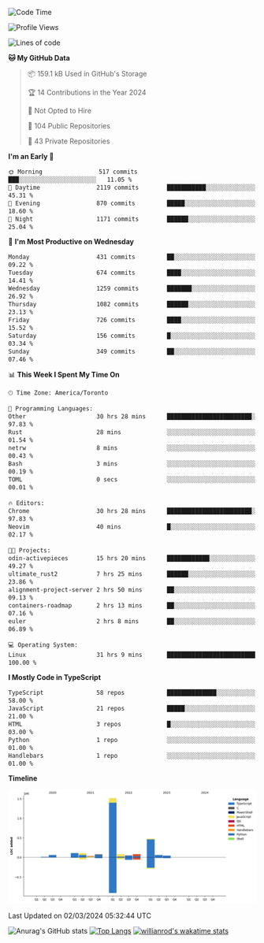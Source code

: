 <!--START_SECTION:waka-->
![Code Time](http://img.shields.io/badge/Code%20Time-1%2C265%20hrs-blue)

![Profile Views](http://img.shields.io/badge/Profile%20Views-1-blue)

![Lines of code](https://img.shields.io/badge/From%20Hello%20World%20I%27ve%20Written-2.7%20million%20lines%20of%20code-blue)

**🐱 My GitHub Data** 

> 📦 159.1 kB Used in GitHub's Storage 
 > 
> 🏆 14 Contributions in the Year 2024
 > 
> 🚫 Not Opted to Hire
 > 
> 📜 104 Public Repositories 
 > 
> 🔑 43 Private Repositories 
 > 
**I'm an Early 🐤** 

```text
🌞 Morning                517 commits         ███░░░░░░░░░░░░░░░░░░░░░░   11.05 % 
🌆 Daytime                2119 commits        ███████████░░░░░░░░░░░░░░   45.31 % 
🌃 Evening                870 commits         █████░░░░░░░░░░░░░░░░░░░░   18.60 % 
🌙 Night                  1171 commits        ██████░░░░░░░░░░░░░░░░░░░   25.04 % 
```
📅 **I'm Most Productive on Wednesday** 

```text
Monday                   431 commits         ██░░░░░░░░░░░░░░░░░░░░░░░   09.22 % 
Tuesday                  674 commits         ████░░░░░░░░░░░░░░░░░░░░░   14.41 % 
Wednesday                1259 commits        ███████░░░░░░░░░░░░░░░░░░   26.92 % 
Thursday                 1082 commits        ██████░░░░░░░░░░░░░░░░░░░   23.13 % 
Friday                   726 commits         ████░░░░░░░░░░░░░░░░░░░░░   15.52 % 
Saturday                 156 commits         █░░░░░░░░░░░░░░░░░░░░░░░░   03.34 % 
Sunday                   349 commits         ██░░░░░░░░░░░░░░░░░░░░░░░   07.46 % 
```


📊 **This Week I Spent My Time On** 

```text
🕑︎ Time Zone: America/Toronto

💬 Programming Languages: 
Other                    30 hrs 28 mins      ████████████████████████░   97.83 % 
Rust                     28 mins             ░░░░░░░░░░░░░░░░░░░░░░░░░   01.54 % 
netrw                    8 mins              ░░░░░░░░░░░░░░░░░░░░░░░░░   00.43 % 
Bash                     3 mins              ░░░░░░░░░░░░░░░░░░░░░░░░░   00.19 % 
TOML                     0 secs              ░░░░░░░░░░░░░░░░░░░░░░░░░   00.01 % 

🔥 Editors: 
Chrome                   30 hrs 28 mins      ████████████████████████░   97.83 % 
Neovim                   40 mins             █░░░░░░░░░░░░░░░░░░░░░░░░   02.17 % 

🐱‍💻 Projects: 
odin-activepieces        15 hrs 20 mins      ████████████░░░░░░░░░░░░░   49.27 % 
ultimate_rust2           7 hrs 25 mins       ██████░░░░░░░░░░░░░░░░░░░   23.86 % 
alignment-project-server 2 hrs 50 mins       ██░░░░░░░░░░░░░░░░░░░░░░░   09.13 % 
containers-roadmap       2 hrs 13 mins       ██░░░░░░░░░░░░░░░░░░░░░░░   07.16 % 
euler                    2 hrs 8 mins        ██░░░░░░░░░░░░░░░░░░░░░░░   06.89 % 

💻 Operating System: 
Linux                    31 hrs 9 mins       █████████████████████████   100.00 % 
```

**I Mostly Code in TypeScript** 

```text
TypeScript               58 repos            ██████████████░░░░░░░░░░░   58.00 % 
JavaScript               21 repos            █████░░░░░░░░░░░░░░░░░░░░   21.00 % 
HTML                     3 repos             █░░░░░░░░░░░░░░░░░░░░░░░░   03.00 % 
Python                   1 repo              ░░░░░░░░░░░░░░░░░░░░░░░░░   01.00 % 
Handlebars               1 repo              ░░░░░░░░░░░░░░░░░░░░░░░░░   01.00 % 
```



**Timeline**

![Lines of Code chart](https://raw.githubusercontent.com/wise-introvert/wise-introvert/master/assets/bar_graph.png)


 Last Updated on 02/03/2024 05:32:44 UTC
<!--END_SECTION:waka-->

![Anurag's GitHub stats](https://github-readme-stats.vercel.app/api?username=wise-introvert&count_private=true&show_icons=true)
[![Top Langs](https://github-readme-stats.vercel.app/api/top-langs/?username=wise-introvert&langs_count=10)](https://github.com/anuraghazra/github-readme-stats)
[![willianrod's wakatime stats](https://github-readme-stats.vercel.app/api/wakatime?username=wiseintrovert)](https://github.com/anuraghazra/github-readme-stats)
